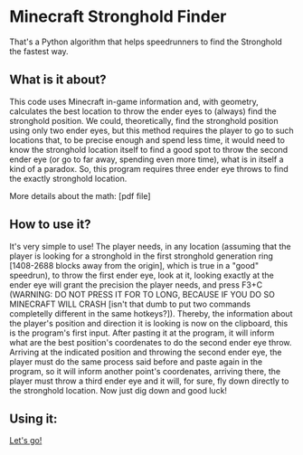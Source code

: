 # Minecraft Stronghold Finder
That's a Python algorithm that helps speedrunners to find the Stronghold the fastest way.

## What is it about?
This code uses Minecraft in-game information and, with geometry, calculates the best location to throw the ender eyes to (always) find the stronghold position. We could, theoretically, find the stronghold position using only two ender eyes, but this method requires the player to go to such locations that, to be precise enough and spend less time, it would need to know the stronghold location itself to find a good spot to throw the second ender eye (or go to far away, spending even more time), what is in itself a kind of a paradox. So, this program requires three ender eye throws to find the exactly stronghold location.

More details about the math:
[pdf file]

## How to use it?
It's very simple to use! The player needs, in any location (assuming that the player is looking for a stronghold in the first stronghold generation ring [1408-2688 blocks away from the origin], which is true in a "good" speedrun), to throw the first ender eye, look at it, looking exactly at the ender eye will grant the precision the player needs, and press F3+C (WARNING: DO NOT PRESS IT FOR TO LONG, BECAUSE IF YOU DO SO MINECRAFT WILL CRASH [isn't that dumb to put two commands completelly different in the same hotkeys?]). Thereby, the information about the player's position and direction it is looking is now on the clipboard, this is the program's first input. After pasting it at the program, it will inform what are the best position's coordenates to do the second ender eye throw. Arriving at the indicated position and throwing the second ender eye, the player must do the same process said before and paste again in the program, so it will inform another point's coordenates, arriving there, the player must throw a third ender eye and it will, for sure, fly down directly to the stronghold location. Now just dig down and good luck!

## Using it:
[Let's go!](http://AlantheBenign.github.io/Minecraft-Stronghold-Finder/) 
